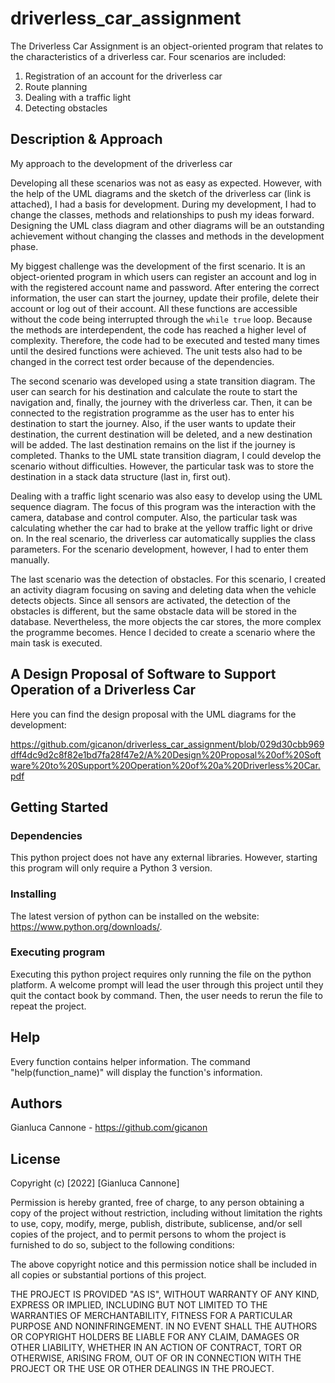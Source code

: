 # driverless_car_assignment

The Driverless Car Assignment is an object-oriented program that relates to the characteristics of a driverless car. Four scenarios are included:

1. Registration of an account for the driverless car
2. Route planning
3. Dealing with a traffic light
4. Detecting obstacles

## Description & Approach

My approach to the development of the driverless car

Developing all these scenarios was not as easy as expected. However, with the help of the UML diagrams and the sketch of the driverless car (link is attached), I had a basis for development. During my development, I had to change the classes, methods and relationships to push my ideas forward. Designing the UML class diagram and other diagrams will be an outstanding achievement without changing the classes and methods in the development phase.

My biggest challenge was the development of the first scenario. It is an object-oriented program in which users can register an account and log in with the registered account name and password. After entering the correct information, the user can start the journey, update their profile, delete their account or log out of their account. All these functions are accessible without the code being interrupted through the `while true` loop. Because the methods are interdependent, the code has reached a higher level of complexity. Therefore, the code had to be executed and tested many times until the desired functions were achieved. The unit tests also had to be changed in the correct test order because of the dependencies.

The second scenario was developed using a state transition diagram. The user can search for his destination and calculate the route to start the navigation and, finally, the journey with the driverless car. Then, it can be connected to the registration programme as the user has to enter his destination to start the journey. Also, if the user wants to update their destination, the current destination will be deleted, and a new destination will be added. The last destination remains on the list if the journey is completed. Thanks to the UML state transition diagram, I could develop the scenario without difficulties. However, the particular task was to store the destination in a stack data structure (last in, first out). 

Dealing with a traffic light scenario was also easy to develop using the UML sequence diagram. The focus of this program was the interaction with the camera, database and control computer. Also, the particular task was calculating whether the car had to brake at the yellow traffic light or drive on. In the real scenario, the driverless car automatically supplies the class parameters. For the scenario development, however, I had to enter them manually. 

The last scenario was the detection of obstacles. For this scenario, I created an activity diagram focusing on saving and deleting data when the vehicle detects objects. Since all sensors are activated, the detection of the obstacles is different, but the same obstacle data will be stored in the database. Nevertheless, the more objects the car stores, the more complex the programme becomes. Hence I decided to create a scenario where the main task is executed.

## A Design Proposal of Software to Support Operation of a Driverless Car

Here you can find the design proposal with the UML diagrams for the development:

https://github.com/gicanon/driverless_car_assignment/blob/029d30cbb969dff4dc9d2c8f82e1bd7fa28f47e2/A%20Design%20Proposal%20of%20Software%20to%20Support%20Operation%20of%20a%20Driverless%20Car.pdf


## Getting Started

### Dependencies

This python project does not have any external libraries. However, starting this program will only require a Python 3 version.

### Installing

The latest version of python can be installed on the website: https://www.python.org/downloads/.

### Executing program

Executing this python project requires only running the file on the python platform. A welcome prompt will lead the user through this project until they quit the contact book by command. Then, the user needs to rerun the file to repeat the project.

## Help

Every function contains helper information. The command "help(function_name)" will display the function's information.

## Authors

Gianluca Cannone - https://github.com/gicanon

## License

Copyright (c) [2022] [Gianluca Cannone]

Permission is hereby granted, free of charge, to any person obtaining a copy of the project without restriction, including without limitation the rights to use, copy, modify, merge, publish, distribute, sublicense, and/or sell copies of the project, and to permit persons to whom the project is furnished to do so, subject to the following conditions:

The above copyright notice and this permission notice shall be included in all copies or substantial portions of this project.

THE PROJECT IS PROVIDED "AS IS", WITHOUT WARRANTY OF ANY KIND, EXPRESS OR IMPLIED, INCLUDING BUT NOT LIMITED TO THE WARRANTIES OF MERCHANTABILITY, FITNESS FOR A PARTICULAR PURPOSE AND NONINFRINGEMENT. IN NO EVENT SHALL THE AUTHORS OR COPYRIGHT HOLDERS BE LIABLE FOR ANY CLAIM, DAMAGES OR OTHER LIABILITY, WHETHER IN AN ACTION OF CONTRACT, TORT OR OTHERWISE, ARISING FROM, OUT OF OR IN CONNECTION WITH THE PROJECT OR THE USE OR OTHER DEALINGS IN THE PROJECT.